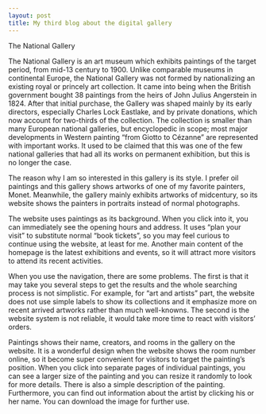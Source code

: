 ```yaml
---
layout: post
title: My third blog about the digital gallery
---
```

The National Gallery

The National Gallery is an art museum which exhibits paintings of the target period, from mid-13 century to 1900. Unlike comparable museums in continental Europe, the National Gallery was not formed by nationalizing an existing royal or princely art collection. It came into being when the British government bought 38 paintings from the heirs of John Julius Angerstein in 1824. After that initial purchase, the Gallery was shaped mainly by its early directors, especially Charles Lock Eastlake, and by private donations, which now account for two-thirds of the collection. The collection is smaller than many European national galleries, but encyclopedic in scope; most major developments in Western painting “from Giotto to Cézanne” are represented with important works. It used to be claimed that this was one of the few national galleries that had all its works on permanent exhibition, but this is no longer the case.

The reason why I am so interested in this gallery is its style. I prefer oil paintings and this gallery shows artworks of one of my favorite painters, Monet. Meanwhile, the gallery mainly exhibits artworks of midcentury, so its website shows the painters in portraits instead of normal photographs. 

The website uses paintings as its background. When you click into it, you can immediately see the opening hours and address. It uses “plan your visit” to substitute normal “book tickets”, so you may feel curious to continue using the website, at least for me. Another main content of the homepage is the latest exhibitions and events, so it will attract more visitors to attend its recent activities.

When you use the navigation, there are some problems. The first is that it may take you several steps to get the results and the whole searching process is not simplistic. For example, for “art and artists” part, the website does not use simple labels to show its collections and it emphasize more on recent arrived artworks rather than much well-knowns. The second is the website system is not reliable, it would take more time to react with visitors’ orders.

Paintings shows their name, creators, and rooms in the gallery on the website. It is a wonderful design when the website shows the room number online, so it become super convenient for visitors to target the painting’s position. When you click into separate pages of individual paintings, you can see a larger size of the painting and you can resize it randomly to look for more details. There is also a simple description of the painting. Furthermore, you can find out information about the artist by clicking his or her name. You can download the image for further use.
